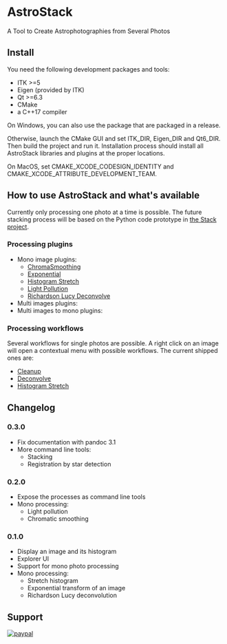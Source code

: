 # AstroStack
A Tool to Create Astrophotographies from Several Photos

## Install

You need the following development packages and tools:

* ITK >=5
* Eigen (provided by ITK)
* Qt >=6.3
* CMake
* a C++17 compiler

On Windows, you can also use the package that are packaged in a release.

Otherwise, launch the CMake GUI and set ITK_DIR, Eigen_DIR and Qt6_DIR. Then build the project and run it.
Installation process should install all AstroStack libraries and plugins at the proper locations.

On MacOS, set CMAKE_XCODE_CODESIGN_IDENTITY and CMAKE_XCODE_ATTRIBUTE_DEVELOPMENT_TEAM.

## How to use AstroStack and what's available

Currently only processing one photo at a time is possible. The future stacking process will be based on the Python code prototype in [the Stack project](https://github.com/AstroStacking/Stack).

### Processing plugins

* Mono image plugins:
    * [ChromaSmoothing](src/QtProcessing/QtProcessing/Mono2Mono/chromasmoothing.md)
    * [Exponential](src/QtProcessing/QtProcessing/Mono2Mono/exponential.md)
    * [Histogram Stretch](src/QtProcessing/QtProcessing/Mono2Mono/histostretch.md)
    * [Light Pollution](src/QtProcessing/QtProcessing/Mono2Mono/lightpollution.md)
    * [Richardson Lucy Deconvolve](src/QtProcessing/QtProcessing/Mono2Mono/rldeconvolution.md)
* Multi images plugins:
* Multi images to mono plugins:

### Processing workflows

Several workflows for single photos are possible.
A right click on an image will open a contextual menu with possible workflows.
The current shipped ones are:

* [Cleanup](workflows/Cleanup.md)
* [Deconvolve](workflows/Deconvolve.md)
* [Histogram Stretch](workflows/HistoStretch.md)

## Changelog
### 0.3.0

* Fix documentation with pandoc 3.1
* More command line tools:
  * Stacking
  * Registration by star detection

### 0.2.0

* Expose the processes as command line tools
* Mono processing:
  * Light pollution
  * Chromatic smoothing

### 0.1.0

* Display an image and its histogram
* Explorer UI
* Support for mono photo processing
* Mono processing:
  * Stretch histogram
  * Exponential transform of an image
  * Richardson Lucy deconvolution

## Support

[![paypal](https://www.paypalobjects.com/en_US/i/btn/btn_donateCC_LG.gif)](https://www.paypal.com/cgi-bin/webscr?cmd=_s-xclick&hosted_button_id=VYJ38NPHF4MKL)
